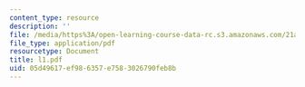 ```yaml
---
content_type: resource
description: ''
file: /media/https%3A/open-learning-course-data-rc.s3.amazonaws.com/21a-212-myth-ritual-and-symbolism-spring-2004/05d49617ef986357e7583026790feb8b_l1.pdf
file_type: application/pdf
resourcetype: Document
title: l1.pdf
uid: 05d49617-ef98-6357-e758-3026790feb8b
---
```

